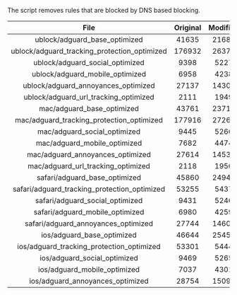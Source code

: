 The script removes rules that are blocked by DNS based blocking.


| File | Original | Modified |
|:----:|:-----:|:-----:|
| ublock/adguard_base_optimized | 41635 | 21683 |
| ublock/adguard_tracking_protection_optimized | 176932 | 26375 |
| ublock/adguard_social_optimized | 9398 | 5227 |
| ublock/adguard_mobile_optimized | 6958 | 4238 |
| ublock/adguard_annoyances_optimized | 27137 | 14302 |
| ublock/adguard_url_tracking_optimized | 2111 | 1949 |
| mac/adguard_base_optimized | 43761 | 23710 |
| mac/adguard_tracking_protection_optimized | 177916 | 27268 |
| mac/adguard_social_optimized | 9445 | 5266 |
| mac/adguard_mobile_optimized | 7682 | 4474 |
| mac/adguard_annoyances_optimized | 27614 | 14532 |
| mac/adguard_url_tracking_optimized | 2118 | 1956 |
| safari/adguard_base_optimized | 45860 | 24940 |
| safari/adguard_tracking_protection_optimized | 53255 | 5437 |
| safari/adguard_social_optimized | 9431 | 5246 |
| safari/adguard_mobile_optimized | 6980 | 4259 |
| safari/adguard_annoyances_optimized | 27744 | 14607 |
| ios/adguard_base_optimized | 46644 | 25458 |
| ios/adguard_tracking_protection_optimized | 53301 | 5444 |
| ios/adguard_social_optimized | 9469 | 5265 |
| ios/adguard_mobile_optimized | 7037 | 4301 |
| ios/adguard_annoyances_optimized | 28754 | 15091 |